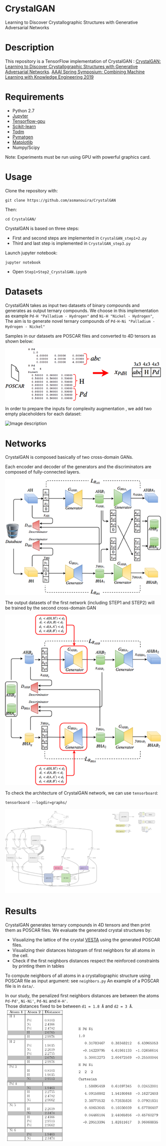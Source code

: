 # CrystalGAN
Learning to Discover Crystallographic Structures with Generative Adversarial Networks


# Description
This repository is a TensorFlow implementation of CrystalGAN : [CrystalGAN: Learning to Discover Crystallographic Structures with Generative Adversarial Networks](http://ceur-ws.org/Vol-2350/paper18.pdf). [AAAI Spring Symposium: Combining Machine Learning with Knowledge Engineering 2019](https://dblp.uni-trier.de/db/conf/aaaiss/make2019.html)

# Requirements
- Python 2.7
- [Jupyter](https://jupyter.org/)
- [Tensorflow-gpu](https://www.tensorflow.org/)
- [Scikit-learn](https://scikit-learn.org/stable/)
- [Tqdm](https://github.com/tqdm/tqdm)
- [Pymatgen](https://pymatgen.org/)
- [Matplotlib](https://matplotlib.org/)
- Numpy/Scipy

Note: Experiments must be run using GPU with powerful graphics card.
# Usage

Clone the repository with:

```
git clone https://github.com/asmanouira/CrystalGAN 
```
Then:
```
cd CrystalGAN/
```
CrystalGAN is based on three steps: 

- First and second steps are implemented in ```CrystalGAN_step1+2.py```
- Third and last step is implemented in ```CrystalGAN_step3.py```

Launch jupyter notebook:

```
jupyter notebook
```

- Open ```Step1+Step2_CrystalGAN.ipynb```


# Datasets

CrystalGAN takes as input two datasets of binary compounds and generates as output ternary compounds.
We choose in this implementation as example ```Pd-H "Palladium - Hydrogen"``` and  ```Ni-H "Nickel - Hydrogen"```,
The aim is to generate novel ternary compounds of ```Pd-H-Ni "Palladium - Hydrogen - Nickel"```

Samples in our datasets are POSCAR files and converted to 4D tensors as shown below:

![Image description](/images/POSCAR.png)

In order to prepare the inputs for complexity augmentation , we add two empty placeholders for each dataset:

![Image description](/images/encodingdata.png)


# Networks 
CrystalGAN is composed basically of two cross-domain GANs.

Each encoder and decoder of the generators and the discriminators are composed of fully-connected layers.

![Image description](/images/step1.png)

The output datasets of the first network (including STEP1 and STEP2) will be trained by the second cross-domain GAN

![Image description](/images/step2.png)


To check the architecture of CrystalGAN network, we can use ```tensorboard```:
```
tensorboard --logdir=graphs/
```
![Image description](/images/tensorboard_graph.png)


# Results

CrystalGAN generates ternary compounds in 4D tensors and then print them as POSCAR files.
We evaluate the generated crystal structures by:

- Visualizing the lattice of the crystal [VESTA](http://jp-minerals.org/vesta/en/) using the generated POSCAR files.
- Visualizing their distances histogram of first neighbors for all atoms in the cell.
- Check if the first neighbors distances respect the reinforced constraints by printing them in tables

To compute neighbors of all atoms in a crystallographic structure using POSCAR file as input argument: see ```neighbors.py```
An example of a POSCAR file is in ```data/```.

In our study, the penalized first neighbors distances are between the atoms ```Pd-Pd'```, ```Ni-Ni'```, ```Pd-Ni``` and ```H-H'```.  
Those distances fixed to be between ```d1 = 1.8 Å``` and ```d2 = 3 Å```.
![Image description](/images/generated_POSCAR_neighbors.PNG)
